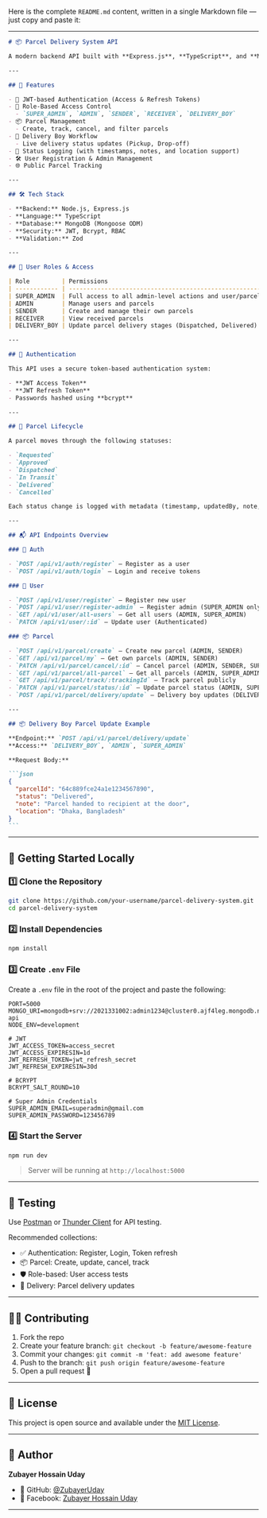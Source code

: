 Here is the complete `README.md` content, written in a single Markdown file — just copy and paste it:

---

````markdown
# 📦 Parcel Delivery System API

A modern backend API built with **Express.js**, **TypeScript**, and **MongoDB**, designed to manage parcel delivery operations with robust role-based access control, tracking, and lifecycle management.

---

## 🚀 Features

- 🔐 JWT-based Authentication (Access & Refresh Tokens)
- 👥 Role-Based Access Control
  - `SUPER_ADMIN`, `ADMIN`, `SENDER`, `RECEIVER`, `DELIVERY_BOY`
- 📦 Parcel Management
  - Create, track, cancel, and filter parcels
- 🚛 Delivery Boy Workflow
  - Live delivery status updates (Pickup, Drop-off)
- 🧾 Status Logging (with timestamps, notes, and location support)
- 🛠️ User Registration & Admin Management
- 🌐 Public Parcel Tracking

---

## 🛠️ Tech Stack

- **Backend:** Node.js, Express.js
- **Language:** TypeScript
- **Database:** MongoDB (Mongoose ODM)
- **Security:** JWT, Bcrypt, RBAC
- **Validation:** Zod

---

## 🔑 User Roles & Access

| Role         | Permissions                                                    |
| ------------ | -------------------------------------------------------------- |
| SUPER_ADMIN  | Full access to all admin-level actions and user/parcel control |
| ADMIN        | Manage users and parcels                                       |
| SENDER       | Create and manage their own parcels                            |
| RECEIVER     | View received parcels                                          |
| DELIVERY_BOY | Update parcel delivery stages (Dispatched, Delivered)          |

---

## 🔐 Authentication

This API uses a secure token-based authentication system:

- **JWT Access Token**
- **JWT Refresh Token**
- Passwords hashed using **bcrypt**

---

## 🔄 Parcel Lifecycle

A parcel moves through the following statuses:

- `Requested`
- `Approved`
- `Dispatched`
- `In Transit`
- `Delivered`
- `Cancelled`

Each status change is logged with metadata (timestamp, updatedBy, note, location).

---

## 📬 API Endpoints Overview

### 🔑 Auth

- `POST /api/v1/auth/register` — Register as a user
- `POST /api/v1/auth/login` — Login and receive tokens

### 👥 User

- `POST /api/v1/user/register` — Register new user
- `POST /api/v1/user/register-admin` — Register admin (SUPER_ADMIN only)
- `GET /api/v1/user/all-users` — Get all users (ADMIN, SUPER_ADMIN)
- `PATCH /api/v1/user/:id` — Update user (Authenticated)

### 📦 Parcel

- `POST /api/v1/parcel/create` — Create new parcel (ADMIN, SENDER)
- `GET /api/v1/parcel/my` — Get own parcels (ADMIN, SENDER)
- `PATCH /api/v1/parcel/cancel/:id` — Cancel parcel (ADMIN, SENDER, SUPER_ADMIN)
- `GET /api/v1/parcel/all-parcel` — Get all parcels (ADMIN, SUPER_ADMIN)
- `GET /api/v1/parcel/track/:trackingId` — Track parcel publicly
- `PATCH /api/v1/parcel/status/:id` — Update parcel status (ADMIN, SUPER_ADMIN)
- `POST /api/v1/parcel/delivery/update` — Delivery boy updates (DELIVERY_BOY)

---

## 📦 Delivery Boy Parcel Update Example

**Endpoint:** `POST /api/v1/parcel/delivery/update`  
**Access:** `DELIVERY_BOY`, `ADMIN`, `SUPER_ADMIN`

**Request Body:**

```json
{
  "parcelId": "64c889fce24a1e1234567890",
  "status": "Delivered",
  "note": "Parcel handed to recipient at the door",
  "location": "Dhaka, Bangladesh"
}
```
````

---

## 🧪 Getting Started Locally

### 1️⃣ Clone the Repository

```bash
git clone https://github.com/your-username/parcel-delivery-system.git
cd parcel-delivery-system
```

### 2️⃣ Install Dependencies

```bash
npm install
```

### 3️⃣ Create `.env` File

Create a `.env` file in the root of the project and paste the following:

```env
PORT=5000
MONGO_URI=mongodb+srv://2021331002:admin1234@cluster0.ajf4leg.mongodb.net/parcel-api
NODE_ENV=development

# JWT
JWT_ACCESS_TOKEN=access_secret
JWT_ACCESS_EXPIRESIN=1d
JWT_REFRESH_TOKEN=jwt_refresh_secret
JWT_REFRESH_EXPIRESIN=30d

# BCRYPT
BCRYPT_SALT_ROUND=10

# Super Admin Credentials
SUPER_ADMIN_EMAIL=superadmin@gmail.com
SUPER_ADMIN_PASSWORD=123456789
```

### 4️⃣ Start the Server

```bash
npm run dev
```

> Server will be running at `http://localhost:5000`

---

## 🧪 Testing

Use [Postman](https://www.postman.com/) or [Thunder Client](https://www.thunderclient.com/) for API testing.

Recommended collections:

- ✅ Authentication: Register, Login, Token refresh
- 📦 Parcel: Create, update, cancel, track
- 🛡️ Role-based: User access tests
- 🚚 Delivery: Parcel delivery updates

---

## 🧑‍💻 Contributing

1. Fork the repo
2. Create your feature branch: `git checkout -b feature/awesome-feature`
3. Commit your changes: `git commit -m 'feat: add awesome feature'`
4. Push to the branch: `git push origin feature/awesome-feature`
5. Open a pull request 🚀

---

## 🧾 License

This project is open source and available under the [MIT License](LICENSE).

---

## 👤 Author

**Zubayer Hossain Uday**

- 💼 GitHub: [@ZubayerUday](https://github.com/Uday2027)
- 📘 Facebook: [Zubayer Hossain Uday](https://facebook.com/Y0uNeverKn0w)

---
